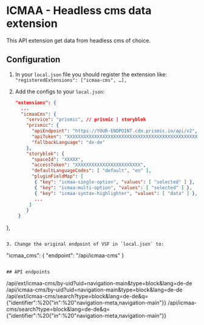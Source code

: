 # ICMAA - Headless cms data extension

This API extension get data from headless cms of choice.

## Configuration

1. In your `local.json` file you should register the extension like:
   `"registeredExtensions": ["icmaa-cms", …],`

2. Add the configs to your `local.json`:
   ```json
   "extensions": {
     ...
     "icmaaCms": {
       "service": "prismic", // prismic | storyblok
       "prismic": {
         "apiEndpoint": "https://YOUR-ENDPOINT.cdn.prismic.io/api/v2",
         "apiToken": "XXXXXXXXXXXXXXXXXXXXXXXXXXXXXXXXXXXXXXXXXXXXXXXXXXXXXXXXXXXXXXXXXXXXX",
         "fallbackLanguage": "de-de"
       },
       "storyblok": {
         "spaceId": "XXXXX",
         "accessToken": "XXXXXXXXXXXXXXXXXXXXXXXX",
         "defaultLanguageCodes": [ "default", "en" ],
         "pluginFieldMap": [
          { "key": "icmaa-single-option", "values": [ "selected" ] },
          { "key": "icmaa-multi-option", "values": [ "selected" ] },
          { "key": "icmaa-syntax-highlighter", "values": [ "data" ] },
          ...
        ]
       }
    }
  },
   ```

3. Change the original endpoint of VSF in `local.json` to:
   ```
   "icmaa_cms": {
     "endpoint": "/api/icmaa-cms"
   }
   ```

## API endpoints
```
/api/ext/icmaa-cms/by-uid?uid=navigation-main&type=block&lang=de-de
/api/icmaa-cms/by-uid?uid=navigation-main&type=block&lang=de-de
/api/ext/icmaa-cms/search?type=block&lang=de-de&q={"identifier":%20{"in":%20"navigation-meta,navigation-main"}}
/api/icmaa-cms/search?type=block&lang=de-de&q={"identifier":%20{"in":%20"navigation-meta,navigation-main"}}
```
